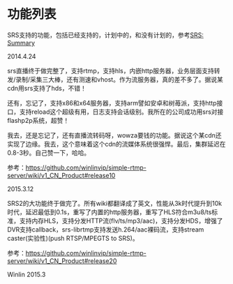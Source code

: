# 功能列表

SRS支持的功能，包括已经支持的，计划中的，和没有计划的，参考[SRS: Summary](https://github.com/winlinvip/simple-rtmp-server/tree/2.0release#summary)

2014.4.24

srs直播终于做完整了，支持rtmp，支持hls，内嵌http服务器，业务层面支持转发/录制/采集三大棒，还有测速和vhost。作为流服务器，真的差不多了。据说某cdn用srs支持了hds，不错！

还有，忘记了，支持x86和x64服务器，支持arm譬如安卓和树苺派，支持http接口，支持reload这个超级有用，日志支持会话级别。我所在的公司成功用srs对接flashp2p系统，超赞！

我去，还是忘记了，还有直播流转码呀，wowza要钱的功能。据说这个某cdn还实现了边缘。我去，这个意味着这个cdn的流媒体系统很强悍。最后，集群延迟在0.8-3秒。自己赞一下，哈哈。

参考：https://github.com/winlinvip/simple-rtmp-server/wiki/v1_CN_Product#release10

2015.3.12

SRS2的大功能终于做完了。所有wiki都翻译成了英文，性能从3k时代提升到10k时代，延迟最低到0.1s，重写了内置的http服务器，重写了HLS符合m3u8/ts标准，支持内存HLS，支持分发HTTP流(flv/ts/mp3/aac)，支持分发HDS，增强了DVR支持callback，srs-librtmp支持发送h.264/aac裸码流，支持stream caster(实验性)(push RTSP/MPEGTS to SRS)。

参考：https://github.com/winlinvip/simple-rtmp-server/wiki/v1_CN_Product#release20

Winlin 2015.3